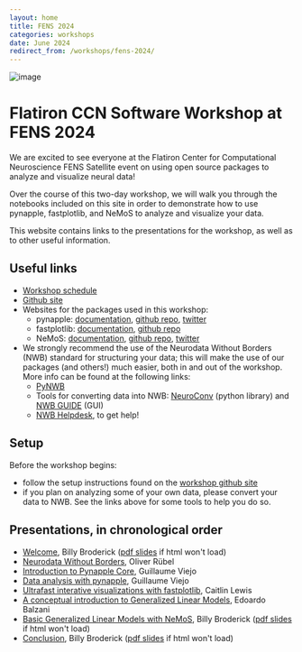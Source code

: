 ```yaml
---
layout: home
title: FENS 2024
categories: workshops
date: June 2024
redirect_from: /workshops/fens-2024/
---
```


![image](/assets/fens2024-banner.jpg)

# Flatiron CCN Software Workshop at FENS 2024

We are excited to see everyone at the Flatiron Center for Computational Neuroscience FENS Satellite event on using open source packages to analyze and visualize neural data!

Over the course of this two-day workshop, we will walk you through the notebooks included on this site in order to demonstrate how to use pynapple, fastplotlib, and NeMoS to analyze and visualize your data.

This website contains links to the presentations for the workshop, as well as to other useful information.

## Useful links

- [Workshop schedule](https://indd.adobe.com/view/b2801079-d3e8-4dfb-80bd-92ca5806bc6a)
- [Github site](https://flatironinstitute.github.io/ccn-software-fens-2024/)
- Websites for the packages used in this workshop:
    - pynapple: [documentation](https://pynapple-org.github.io/pynapple/), [github repo](https://github.com/pynapple-org/pynapple), [twitter](https://x.com/thepynapple)
    - fastplotlib: [documentation](https://fastplotlib.readthedocs.io/en/latest/), [github repo](https://github.com/fastplotlib/fastplotlib)
    - NeMoS: [documentation](https://nemos.readthedocs.io/en/latest/), [github repo](https://github.com/flatironinstitute/nemos), [twitter](https://x.com/nemos_neuro)
- We strongly recommend the use of the Neurodata Without Borders (NWB) standard for structuring your data; this will make the use of our packages (and others!) much easier, both in and out of the workshop. More info can be found at the following links:
    - [PyNWB](https://pynwb.readthedocs.io/en/latest/)
    - Tools for converting data into NWB: [NeuroConv](https://neuroconv.readthedocs.io/en/main/) (python library) and [NWB GUIDE](https://nwb-guide.readthedocs.io/en/latest/) (GUI)
    - [NWB Helpdesk](https://github.com/NeurodataWithoutBorders/helpdesk/discussions), to get help!

## Setup

Before the workshop begins:
- follow the setup instructions found on the [workshop github site](https://flatironinstitute.github.io/ccn-software-fens-2024/)
- if you plan on analyzing some of your own data, please convert your data to NWB. See the links above for some tools to help you do so.

## Presentations, in chronological order

- [Welcome](/presentations/fens-2024/welcome), Billy Broderick ([pdf slides](https://users.flatironinstitute.org/~wbroderick/presentations/fens-2024/welcome.pdf) if html won't load)
- [Neurodata Without Borders](https://users.flatironinstitute.org/~wbroderick/presentations/fens-2024/2024_06_22_CCN_at_FENS_NWB_Ruebel.pdf), Oliver Rübel
- [Introduction to Pynapple Core](https://users.flatironinstitute.org/~wbroderick/presentations/fens-2024/Introduction%20to%20pynapple%20core.pdf), Guillaume Viejo
- [Data analysis with pynapple](https://users.flatironinstitute.org/~wbroderick/presentations/fens-2024/Data%20analysis%20with%20pynapple.pdf), Guillaume Viejo
- [Ultrafast interative visualizations with fastplotlib](https://users.flatironinstitute.org/~wbroderick/presentations/fens-2024/fastplotlib-fens.pdf), Caitlin Lewis
- [A conceptual introduction to Generalized Linear Models](https://users.flatironinstitute.org/~wbroderick/presentations/fens-2024/glm_intro_FENS_2024.pdf), Edoardo Balzani
- [Basic Generalized Linear Models with NeMoS](/presentations/fens-2024/current_injection), Billy Broderick ([pdf slides](https://users.flatironinstitute.org/~wbroderick/presentations/fens-2024/current_injection.pdf) if html won't load)
- [Conclusion](/presentations/fens-2024/conclusion), Billy Broderick ([pdf slides](https://users.flatironinstitute.org/~wbroderick/presentations/fens-2024/conclusion.pdf) if html won't load)
